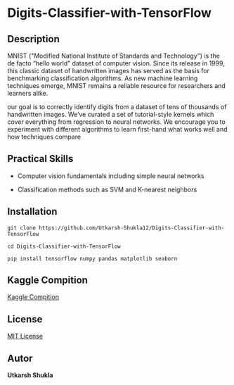 # Digits-Classifier-with-TensorFlow
## Description 
MNIST ("Modified National Institute of Standards and Technology") is the de facto “hello world” dataset of computer vision. Since its release in 1999, this classic dataset of handwritten images has served as the basis for benchmarking classification algorithms. As new machine learning techniques emerge, MNIST remains a reliable resource for researchers and learners alike.

our goal is to correctly identify digits from a dataset of tens of thousands of handwritten images. We’ve curated a set of tutorial-style kernels which cover everything from regression to neural networks. We encourage you to experiment with different algorithms to learn first-hand what works well and how techniques compare

## Practical Skills
* Computer vision fundamentals including simple neural networks

* Classification methods such as SVM and K-nearest neighbors

## Installation 
```
git clone https://github.com/Utkarsh-Shukla12/Digits-Classifier-with-TensorFlow

cd Digits-Classifier-with-TensorFlow

pip install tensorflow numpy pandas matplotlib seaborn

```
## Kaggle Compition
[Kaggle Compition](https://www.kaggle.com/c/digit-recognizer)

## License
[MIT License](https://en.wikipedia.org/wiki/MIT_License)

## Autor
**Utkarsh Shukla**
